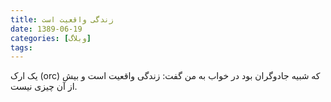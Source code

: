 ```yaml
---
title: زندگی واقعیت است
date: 1389-06-19
categories: [وبلاگ]
tags:
---
```


یک ارک (orc) که شبیه جادوگران بود در خواب به من گفت: زندگی واقعیت است و بیش از آن چیزی نیست.

